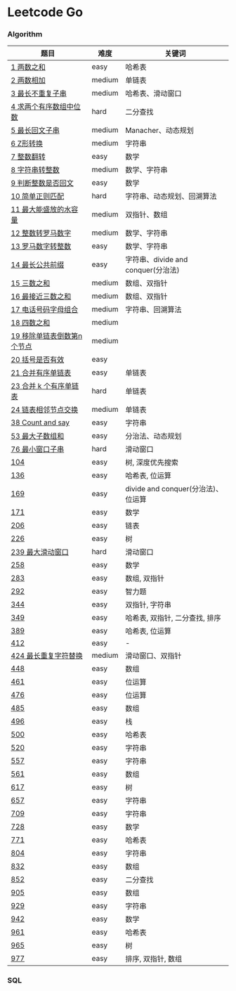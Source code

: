 # Leetcode Go

### Algorithm 

题目 | 难度 | 关键词 | 
----|----|----|
[1 两数之和](./algs/1.go)|easy| 哈希表  |
[2 两数相加](./algs/2.go) | medium | 单链表 |
[3 最长不重复子串](./algs/3.go)|medium | 哈希表、滑动窗口 |
[4 求两个有序数组中位数](./algs/4.go) | hard | 二分查找  |
[5 最长回文子串](./algs/5.go) | medium | Manacher、动态规划 | 
[6 Z形转换](./algs/6.go) | medium | 字符串 | 
[7 整数翻转](./algs/7.go) | easy| 数学 |  
[8 字符串转整数](./algs/8.go) | medium | 数学、字符串 | 
[9 判断整数是否回文](./algs/9.go) | easy |  数学 | 
[10 简单正则匹配](./algs/10.go) | hard | 字符串、动态规划、回溯算法 | 
[11 最大能盛放的水容量](./algs/11.go) | medium | 双指针、数组 | 
[12 整数转罗马数字](./algs/12.go) | medium |  数学、字符串 |   
[13 罗马数字转整数](./algs/13.go) | easy |  数学、字符串 |  
[14 最长公共前缀](./algs/14.go) | easy |  字符串、divide and conquer(分治法) |  
[15 三数之和](./algs/15.go) | medium |  数组、双指针 |   
[16 最接近三数之和](./algs/16.go) | medium |  数组、双指针 |   
[17 电话号码字母组合](./algs/17.go) | medium | 字符串、回溯算法 |  
[18 四数之和](./algs/18.go) | medium |    
[19 移除单链表倒数第n个节点](./algs/19.go) | medium |   
[20 括号是否有效](./algs/20.go) | easy |   
[21 合并有序单链表](./algs/21.go) | easy | 单链表|  
[23 合并 k 个有序单链表](./algs/23.go) | hard | 单链表|  
[24 链表相邻节点交换](./algs/24.go) | medium | 单链表|  
[38 Count and say](./algs/38.go) | easy |  字符串 |  
[53 最大子数组和](./algs/53.go) | easy | 分治法、动态规划 | 
[76 最小窗口子串](./algs/76.go) | hard | 滑动窗口 |  
[104](./algs/104.go) | easy | 树, 深度优先搜索
[136](./algs/136.go) | easy | 哈希表, 位运算
[169](./algs/169.go) | easy | divide and conquer(分治法)、 位运算
[171](./algs/171.go) | easy | 数学
[206](./algs/206.go) | easy | 链表
[226](./algs/226.go) | easy | 树  
[239 最大滑动窗口](./algs/239.go) | hard | 滑动窗口| 
[258](./algs/258.go) | easy | 数学
[283](./algs/283.go) | easy | 数组, 双指针
[292](./algs/292.go) | easy | 智力题 
[344](./algs/344.go) | easy | 双指针, 字符串
[349](./algs/349.go) | easy | 哈希表, 双指针, 二分查找, 排序
[389](./algs/389.go) | easy | 哈希表, 位运算
[412](./algs/412.go) | easy | -   
[424 最长重复字符替换](./algs/424.go) | medium | 滑动窗口、双指针 
[448](./algs/448.go) | easy | 数组
[461](./algs/461.go) | easy | 位运算
[476](./algs/476.go) | easy | 位运算
[485](./algs/485.go) | easy | 数组
[496](./algs/496.go) | easy | 栈
[500](./algs/500.go) | easy | 哈希表
[520](./algs/520.go) | easy | 字符串
[557](./algs/557.go) | easy | 字符串
[561](./algs/561.go) | easy | 数组
[617](./algs/617.go) | easy | 树
[657](./algs/657.go) | easy | 字符串
[709](./algs/709.go) | easy | 字符串
[728](./algs/728.go) | easy | 数学 
[771](./algs/771.go) | easy | 哈希表
[804](./algs/804.go) | easy | 字符串
[832](./algs/832.go) | easy | 数组  
[852](./algs/852.go) | easy | 二分查找
[905](./algs/905.go) | easy | 数组 
[929](./algs/929.go) | easy | 字符串 
[942](./algs/942.go) | easy | 数学 
[961](./algs/961.go) | easy | 哈希表
[965](./algs/965.go) | easy | 树
[977](./algs/977.go) | easy | 排序, 双指针, 数组

### SQL  
